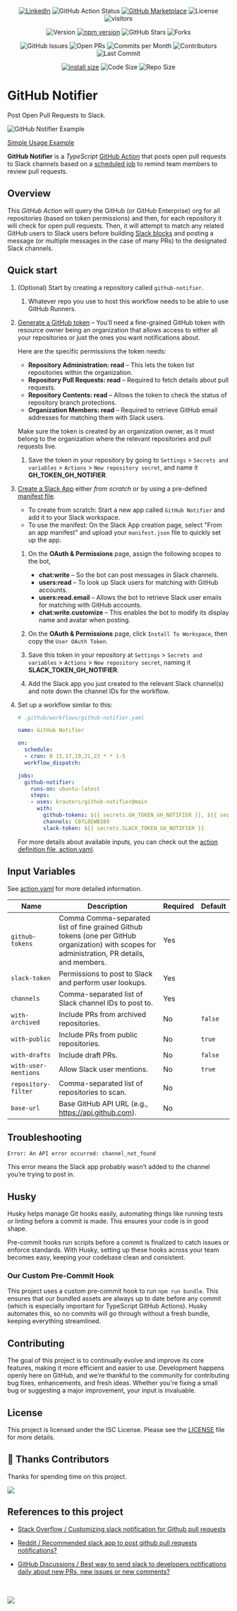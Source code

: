 

<div align="center">

<a href="https://www.linkedin.com/in/coltenkrauter/" target="_blank"><img src="https://img.shields.io/badge/LinkedIn-%230077B5.svg?&style=flat-square&logo=linkedin&logoColor=white" alt="LinkedIn"></a>
![GitHub Action Status](https://github.com/krauters/github-notifier/workflows/Tests/badge.svg)
[![GitHub Marketplace](https://img.shields.io/badge/Marketplace-GitHub%20Notifier-blue)](https://github.com/marketplace/actions/github-notifier-by-krauters)
![License](https://img.shields.io/github/license/krauters/github-notifier)
![visitors](https://visitor-badge.laobi.icu/badge?page_id=krauters.github-notifier)

![Version](https://img.shields.io/github/v/release/krauters/github-notifier)
[![npm version](https://img.shields.io/npm/v/@krauters/github-notifier.svg?style=flat-square)](https://www.npmjs.org/package/@krauters/github-notifier)
![GitHub Stars](https://img.shields.io/github/stars/krauters/github-notifier)
![Forks](https://img.shields.io/github/forks/krauters/github-notifier)

![GitHub Issues](https://img.shields.io/github/issues/krauters/github-notifier)
![Open PRs](https://img.shields.io/github/issues-pr/krauters/github-notifier)
![Commits per Month](https://img.shields.io/github/commit-activity/m/krauters/github-notifier)
![Contributors](https://img.shields.io/github/contributors/krauters/github-notifier)
![Last Commit](https://img.shields.io/github/last-commit/krauters/github-notifier)

[![install size](https://img.shields.io/badge/dynamic/json?url=https://packagephobia.com/v2/api.json?p=@krauters/github-notifier&query=$.install.pretty&label=install%20size&style=flat-square)](https://packagephobia.now.sh/result?p=@krauters/github-notifier)
![Code Size](https://img.shields.io/github/languages/code-size/krauters/github-notifier)
![Repo Size](https://img.shields.io/github/repo-size/krauters/github-notifier)

</div>

# GitHub Notifier

Post Open Pull Requests to Slack.

![GitHub Notifier Example](./images/example.png)

[Simple Usage Example](https://github.com/krauters/github-slack-notifier)

**GitHub Notifier** is a _TypeScript_ [GitHub Action](https://docs.github.com/en/actions) that posts open pull requests to Slack channels based on a [scheduled job](https://crontab.guru/) to remind team members to review pull requests.

## Overview

This _GitHub Action_ will query the GitHub (or GitHub Enterprise) org for all repositories (based on token permissions) and then, for each repository it will check for open pull requests. Then, it will attempt to match any related GitHub users to Slack users before building [Slack blocks](https://app.slack.com/block-kit-builder/T025EE5RS#%7B%22blocks%22:%5B%5D%7D) and posting a message (or multiple messages in the case of many PRs) to the designated Slack channels. 

## Quick start

1. (Optional) Start by creating a repository called `github-notifier`.
    1. Whatever repo you use to host this workflow needs to be able to use GitHub Runners.
1. [Generate a GitHub token](https://github.com/settings/tokens?type=beta) – You’ll need a fine-grained GitHub token with resource owner being an organization that allows access to either all your repositories or just the ones you want notifications about.

    Here are the specific permissions the token needs:

    - **Repository Administration: read** – This lets the token list repositories within the organization.
    - **Repository Pull Requests: read** – Required to fetch details about pull requests.
    - **Repository Contents: read** – Allows the token to check the status of repository branch protections.
    - **Organization Members: read** – Required to retrieve GitHub email addresses for matching them with Slack users.

    Make sure the token is created by an organization owner, as it must belong to the organization where the relevant repositories and pull requests live.


    1. Save the token in your repository by going to `Settings` > `Secrets and variables` > `Actions` > `New repository secret`, and name it **GH_TOKEN_GH_NOTIFIER**.

1. [Create a Slack App](https://api.slack.com/apps) either _from scratch_ or by using a pre-defined [manifest file](./manafest.json).

    - To create from scratch: Start a new app called `GitHub Notifier` and add it to your Slack workspace.
    - To use the manifest: On the Slack App creation page, select "From an app manifest" and upload your `manifest.json` file to quickly set up the app.

    1. On the **OAuth & Permissions** page, assign the following scopes to the bot,

        - **chat:write** – So the bot can post messages in Slack channels.
        - **users:read** – To look up Slack users for matching with GitHub accounts.
        - **users:read.email** – Allows the bot to retrieve Slack user emails for matching with GitHub accounts.
        - **chat:write.customize** – This enables the bot to modify its display name and avatar when posting.

    1. On the **OAuth & Permissions** page, click `Install To Workspace`, then copy the `User OAuth Token`.
    1. Save this token in your repository at `Settings` > `Secrets and variables` > `Actions` > `New repository secret`, naming it **SLACK_TOKEN_GH_NOTIFIER**.
    1. Add the Slack app you just created to the relevant Slack channel(s) and note down the channel IDs for the workflow.

1. Set up a workflow similar to this:
    ```yaml
    # .github/workflows/github-notifier.yaml

    name: GitHub Notifier

    on:
      schedule:
      - cron: 0 15,17,19,21,23 * * 1-5
      workflow_dispatch:

    jobs:
      github-notifier:
        runs-on: ubuntu-latest
        steps:
        - uses: krauters/github-notifier@main
          with:
            github-tokens: ${{ secrets.GH_TOKEN_GH_NOTIFIER }}, ${{ secrets.GH_TOKEN_GH_NOTIFIER_FOR_ANOTHER_ORG }}
            channels: C07L8EWB389
            slack-token: ${{ secrets.SLACK_TOKEN_GH_NOTIFIER }}
    ```
    
    For more details about available inputs, you can check out the [action definition file, action.yaml](./action.yaml).

## Input Variables

See [action.yaml](./action.yaml) for more detailed information.

| Name                  | Description                                                                                 | Required | Default  |
|-----------------------|---------------------------------------------------------------------------------------------|----------|----------|
| `github-tokens`       | Comma Comma-separated list of fine grained Github tokens (one per GitHub organization) with scopes for administration, PR details, and members.| Yes      |          |
| `slack-token`         | Permissions to post to Slack and perform user lookups.                                       | Yes      |          |
| `channels`            | Comma-separated list of Slack channel IDs to post to.                                        | Yes      |          |
| `with-archived`       | Include PRs from archived repositories.                                                      | No       | `false`  |
| `with-public`         | Include PRs from public repositories.                                                        | No       | `true`   |
| `with-drafts`         | Include draft PRs.                                                                           | No       | `false`  |                   | No       | `false`  |
| `with-user-mentions`  | Allow Slack user mentions.                                                                   | No       | `true`   |
| `repository-filter`   | Comma-separated list of repositories to scan.                                                | No       |          |
| `base-url`            | Base GitHub API URL (e.g., https://api.github.com).                                          | No       |          |

## Troubleshooting

```
Error: An API error occurred: channel_not_found
```


This error means the Slack app probably wasn’t added to the channel you’re trying to post in.

## Husky

Husky helps manage Git hooks easily, automating things like running tests or linting before a commit is made. This ensures your code is in good shape.

Pre-commit hooks run scripts before a commit is finalized to catch issues or enforce standards. With Husky, setting up these hooks across your team becomes easy, keeping your codebase clean and consistent.

### Our Custom Pre-Commit Hook

This project uses a custom pre-commit hook to run `npm run bundle`. This ensures that our bundled assets are always up to date before any commit (which is especially important for TypeScript GitHub Actions). Husky automates this, so no commits will go through without a fresh bundle, keeping everything streamlined.

## Contributing

The goal of this project is to continually evolve and improve its core features, making it more efficient and easier to use. Development happens openly here on GitHub, and we’re thankful to the community for contributing bug fixes, enhancements, and fresh ideas. Whether you're fixing a small bug or suggesting a major improvement, your input is invaluable.

## License

This project is licensed under the ISC License. Please see the [LICENSE](./LICENSE) file for more details.

## 🥂 Thanks Contributors

Thanks for spending time on this project.

<a href="https://github.com/krauters/github-notifier/graphs/contributors">
  <img src="https://contrib.rocks/image?repo=krauters/github-notifier" />
</a>

## References to this project

- [Stack Overflow / Customizing slack notification for Github pull requests](https://stackoverflow.com/questions/66948900/customizing-slack-notification-for-github-pull-requests/78949579#78949579)

- [Reddit / Recommended slack app to post github pull requests notifications?](https://www.reddit.com/r/Slack/comments/1e3pdfr/comment/llhfu11/?utm_source=share&utm_medium=web3x&utm_name=web3xcss&utm_term=1&utm_content=share_button)

- [GitHub Discussions / Best way to send slack to developers notifications daily about new PRs, new issues or new comments?](https://github.com/orgs/community/discussions/70288)

<br />
<br />
<a href="https://www.buymeacoffee.com/coltenkrauter"><img src="https://img.buymeacoffee.com/button-api/?text=Buy me a coffee&emoji=&slug=coltenkrauter&button_colour=FFDD00&font_colour=000000&font_family=Cookie&outline_colour=000000&coffee_colour=ffffff" /></a>

